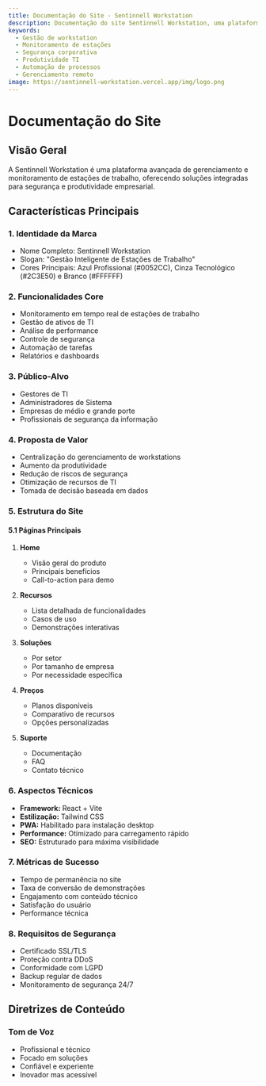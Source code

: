 ```yaml
---
title: Documentação do Site - Sentinnell Workstation
description: Documentação do site Sentinnell Workstation, uma plataforma avançada de gerenciamento e monitoramento de estações de trabalho.
keywords:
  - Gestão de workstation
  - Monitoramento de estações
  - Segurança corporativa
  - Produtividade TI
  - Automação de processos
  - Gerenciamento remoto
image: https://sentinnell-workstation.vercel.app/img/logo.png
---
```


# Documentação do Site

## Visão Geral

A Sentinnell Workstation é uma plataforma avançada de gerenciamento e monitoramento de estações de trabalho, oferecendo soluções integradas para segurança e produtividade empresarial.

## Características Principais

### 1. Identidade da Marca

* Nome Completo: Sentinnell Workstation
* Slogan: "Gestão Inteligente de Estações de Trabalho"
* Cores Principais: Azul Profissional (#0052CC), Cinza Tecnológico (#2C3E50) e Branco (#FFFFFF)

### 2. Funcionalidades Core

* Monitoramento em tempo real de estações de trabalho
* Gestão de ativos de TI
* Análise de performance
* Controle de segurança
* Automação de tarefas
* Relatórios e dashboards

### 3. Público-Alvo

* Gestores de TI
* Administradores de Sistema
* Empresas de médio e grande porte
* Profissionais de segurança da informação

### 4. Proposta de Valor

* Centralização do gerenciamento de workstations
* Aumento da produtividade
* Redução de riscos de segurança
* Otimização de recursos de TI
* Tomada de decisão baseada em dados

### 5. Estrutura do Site

#### 5.1 Páginas Principais

1. **Home**
   - Visão geral do produto
   - Principais benefícios
   - Call-to-action para demo

2. **Recursos**
   - Lista detalhada de funcionalidades
   - Casos de uso
   - Demonstrações interativas

3. **Soluções**
   - Por setor
   - Por tamanho de empresa
   - Por necessidade específica

4. **Preços**
   - Planos disponíveis
   - Comparativo de recursos
   - Opções personalizadas

5. **Suporte**
   - Documentação
   - FAQ
   - Contato técnico

### 6. Aspectos Técnicos

* **Framework:** React + Vite
* **Estilização:** Tailwind CSS
* **PWA:** Habilitado para instalação desktop
* **Performance:** Otimizado para carregamento rápido
* **SEO:** Estruturado para máxima visibilidade

### 7. Métricas de Sucesso

* Tempo de permanência no site
* Taxa de conversão de demonstrações
* Engajamento com conteúdo técnico
* Satisfação do usuário
* Performance técnica

### 8. Requisitos de Segurança

* Certificado SSL/TLS
* Proteção contra DDoS
* Conformidade com LGPD
* Backup regular de dados
* Monitoramento de segurança 24/7

## Diretrizes de Conteúdo

### Tom de Voz

* Profissional e técnico
* Focado em soluções
* Confiável e experiente
* Inovador mas acessível
